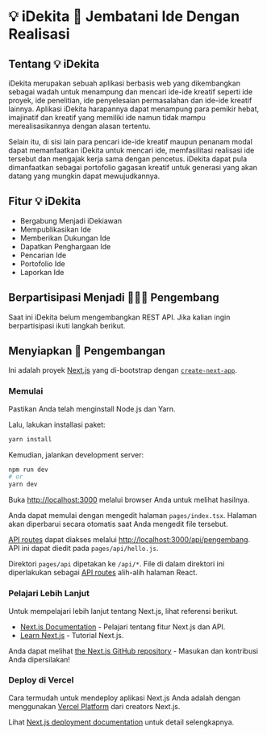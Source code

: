 # 💡 iDekita 🌉 Jembatani Ide Dengan Realisasi

## Tentang 💡 iDekita

iDekita merupakan sebuah aplikasi berbasis web yang dikembangkan sebagai wadah untuk menampung dan mencari ide-ide kreatif seperti ide proyek, ide penelitian, ide penyelesaian permasalahan dan ide-ide kreatif lainnya. Aplikasi iDekita harapannya dapat menampung para pemikir hebat, imajinatif dan kreatif yang memiliki ide namun tidak mampu merealisasikannya dengan alasan tertentu.

Selain itu, di sisi lain para pencari ide-ide kreatif maupun penanam modal dapat memanfaatkan iDekita untuk mencari ide, memfasilitasi realisasi ide tersebut dan mengajak kerja sama dengan pencetus. iDekita dapat pula dimanfaatkan sebagai portofolio gagasan kreatif untuk generasi yang akan datang yang mungkin dapat mewujudkannya.

## Fitur 💡 iDekita

- Bergabung Menjadi iDekiawan
- Mempublikasikan Ide
- Memberikan Dukungan Ide
- Dapatkan Penghargaan Ide
- Pencarian Ide
- Portofolio Ide
- Laporkan Ide 

## Berpartisipasi Menjadi 👨🏻‍💻 Pengembang

Saat ini iDekita belum mengembangkan REST API. Jika kalian ingin berpartisipasi ikuti langkah berikut.

## Menyiapkan 🧰 Pengembangan
Ini adalah proyek [Next.js](https://nextjs.org/) yang di-bootstrap dengan [`create-next-app`](https://github.com/vercel/next.js/tree/canary/packages/create-next-app).

### Memulai

Pastikan Anda telah menginstall Node.js dan Yarn.

Lalu, lakukan installasi paket:

```bash
yarn install
```

Kemudian, jalankan development server:

```bash
npm run dev
# or
yarn dev
```

Buka [http://localhost:3000](http://localhost:3000) melalui browser Anda untuk melihat hasilnya.

Anda dapat memulai dengan mengedit halaman `pages/index.tsx`. Halaman akan diperbarui secara otomatis saat Anda mengedit file tersebut.

[API routes](https://nextjs.org/docs/api-routes/introduction) dapat diakses melalui [http://localhost:3000/api/pengembang](http://localhost:3000/api/pengembang). API ini dapat diedit pada `pages/api/hello.js`.

Direktori `pages/api` dipetakan ke `/api/*`. File di dalam direktori ini diperlakukan sebagai [API routes](https://nextjs.org/docs/api-routes/introduction) alih-alih halaman React.

### Pelajari Lebih Lanjut

Untuk mempelajari lebih lanjut tentang Next.js, lihat referensi berikut.

- [Next.js Documentation](https://nextjs.org/docs) - Pelajari tentang fitur Next.js dan API.
- [Learn Next.js](https://nextjs.org/learn) - Tutorial Next.js.

Anda dapat melihat [the Next.js GitHub repository](https://github.com/vercel/next.js/) - Masukan dan kontribusi Anda dipersilakan!

### Deploy di Vercel

Cara termudah untuk mendeploy aplikasi Next.js Anda adalah dengan menggunakan [Vercel Platform](https://vercel.com/new?utm_medium=default-template&filter=next.js&utm_source=create-next-app&utm_campaign=create-next-app-readme) dari creators Next.js.

Lihat [Next.js deployment documentation](https://nextjs.org/docs/deployment) untuk detail selengkapnya.
